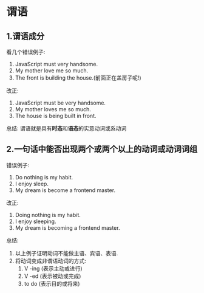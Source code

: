 # 谓语

## 1.谓语成分
看几个错误例子:  
  1. JavaScript must very handsome.
  2. My mother love me so much.
  3. The front is building the house.(前面正在盖房子呢!)

改正:  
1. JavaScript must be very handsome.
2. My mother loves me so much.
3. The house is being built in front.

总结: 谓语就是具有**时态**和**语态**的实意动词或系动词

## 2.一句话中能否出现两个或两个以上的动词或动词词组
错误例子:
1. Do nothing is my habit.
2. I enjoy sleep.
3. My dream is become a frontend master.
   
改正:
1. Doing nothing is my habit.
2. I enjoy sleeping.
3. My dream is becoming a frontend master.

总结:  
1. 以上例子证明动词不能做主语、宾语、表语.
2. 将动词变成非谓语动词的方式:  
   1. V -ing (表示主动或进行)
   2. V -ed (表示被动或完成)
   3. to do (表示目的或将来)

